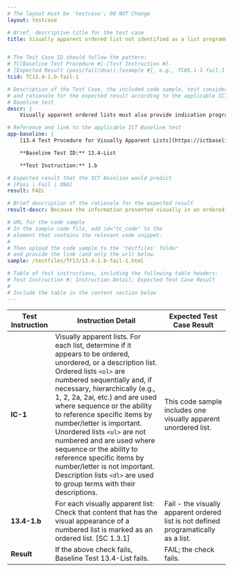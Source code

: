 ```yaml
---
# The layout must be 'testcase'; DO NOT Change
layout: testcase

# Brief, descriptive title for the test case
title: Visually apparent ordered list not identified as a list programmatically


# The Test Case ID should follow the pattern:
# TC[Baseline Test Procedure #]-[Test Instruction #]-
# [Expected Result (pass/fail/dna)]-[example #], e.g., TC05.1-1-fail-1
tcid: TC13.4-1.b-fail-1

# Description of the Test Case, the included code sample, test considerations,
# and rationale for the expected result according to the applicable ICT
# Baseline test
descr: |
    Visually apparent ordered lists must also provide indication programatically that the informaton is included in a list. In the code sample included in this test case a visually apparent ordered list is not defined as a list programatically. 

# Reference and link to the applicable ICT Baseline test
app-baseline: |
    [13.4 Test Procedure for Visually Apparent Lists](https://ictbaseline.access-board.gov/13Structure/#134-test-procedure-for-visually-apparent-lists)

    **Baseline Test ID:** 13.4-List

    **Test Instruction:** 1.b

# Expected result that the ICT Baseline would predict
# [Pass | Fail | DNA]
result: FAIL

# Brief description of the rationale for the expected result
result-descr: Because the information presented visually in an ordered list is not defined as a list programatically the content fails baseline test 13.4.

# URL for the code sample
# In the sample code file, add id="tc_code" to the
# element that contains the relevant code snippet.
#
# Then upload the code sample to the 'testfiles' folder
# and provide the link (and only the url) below.
sample: /testfiles/TF13/13.4-1.b-fail-1.html

# Table of test instructions, including the following table headers:
# Test Instruction #; Instruction Detail; Expected Test Case Result
#
# Include the table in the content section below
---
```

| Test Instruction | Instruction Detail | Expected Test Case Result |
|------------------|--------------------|---------------------------|
| **IC-1** | Visually apparent lists. For each list, determine if it appears to be ordered, unordered, or a description list. Ordered lists `<ol>` are numbered sequentially and, if necessary, hierarchically (e.g., 1, 2, 2a, 2ai, etc.) and are used where sequence or the ability to reference specific items by number/letter is important. Unordered lists `<ul>` are not numbered and are used where sequence or the ability to reference specific items by number/letter is not important. Description lists `<dl>` are used to group terms with their descriptions. | This code sample includes one visually apparent unordered list. | 
| **13.4-1.b** | For each visually apparent list: Check that content that has the visual appearance of a numbered list is marked as an ordered list. [SC 1.3.1] | Fail - the visually apparent ordered list is not defined programatically as a list. |
| **Result** | If the above check fails, Baseline Test 13.4-List fails. | FAIL; the check fails. |